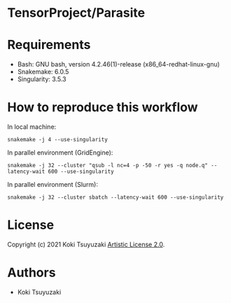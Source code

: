 # TensorProject/Parasite

# Requirements
- Bash: GNU bash, version 4.2.46(1)-release (x86_64-redhat-linux-gnu)
- Snakemake: 6.0.5
- Singularity: 3.5.3

# How to reproduce this workflow

In local machine:

```
snakemake -j 4 --use-singularity
```


In parallel environment (GridEngine):

```
snakemake -j 32 --cluster "qsub -l nc=4 -p -50 -r yes -q node.q" --latency-wait 600 --use-singularity
```

In parallel environment (Slurm):

```
snakemake -j 32 --cluster sbatch --latency-wait 600 --use-singularity
```
# License
Copyright (c) 2021 Koki Tsuyuzaki [Artistic License 2.0](http://www.perlfoundation.org/artistic_license_2_0).

# Authors
- Koki Tsuyuzaki
